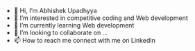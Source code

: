 - 👋 Hi, I’m Abhishek Upadhyya
- 👀 I’m interested in competitive coding and Web development
- 🌱 I’m currently learning Web development
- 💞️ I’m looking to collaborate on ...
- 📫 How to reach me connect with me on LinkedIn

<!---
megablazikenabhishek/megablazikenabhishek is a ✨ special ✨ repository because its `README.md` (this file) appears on your GitHub profile.
You can click the Preview link to take a look at your changes.
--->
